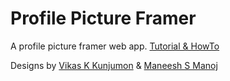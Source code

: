 # Profile Picture Framer

A profile picture framer web app. [Tutorial & HowTo](http://subinsb.com/create-profile-picture-framer-web-app)

Designs by [Vikas K Kunjumon](https://www.facebook.com/vikaskkunjumon) & [Maneesh S Manoj](https://www.facebook.com/maneesh.redline)